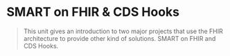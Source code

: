 # SMART on FHIR & CDS Hooks

> This unit gives an introduction to two major projects that use the FHIR architecture to provide other kind of solutions. SMART on FHIR and CDS Hooks.